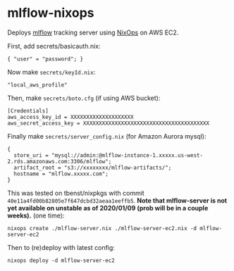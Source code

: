 # mlflow-nixops

Deploys [mlflow](https://mlflow.org/) tracking server using [NixOps](https://nixos.org/nixops/) on AWS EC2.

First, add secrets/basicauth.nix:
```
{ "user" = "password"; }
```

Now make `secrets/keyId.nix`:
```
"local_aws_profile"
```

Then, make `secrets/boto.cfg` (if using AWS bucket):
```
[Credentials]
aws_access_key_id = XXXXXXXXXXXXXXXXXXXX
aws_secret_access_key = XXXXXXXXXXXXXXXXXXXXXXXXXXXXXXXXXXXXXXXX

```

Finally make `secrets/server_config.nix` (for Amazon Aurora mysql):
```
{
  store_uri = "mysql://admin:@mlflow-instance-1.xxxxx.us-west-2.rds.amazonaws.com:3306/mlflow";
  artifact_root = "s3://xxxxxxxx/mlflow-artifacts/";
  hostname = "mlflow.xxxxx.com";
}

```

This was tested on tbenst/nixpkgs with commit `40e11a4fd00b82805e7f647dcbd32aeaa1eeffb5`.
**Note that mlflow-server is not yet available on unstable as of 2020/01/09 (prob will be in a couple weeks).**
(one time):
```
nixops create ./mlflow-server.nix ./mlflow-server-ec2.nix -d mlflow-server-ec2
```

Then to (re)deploy with latest config:
```
nixops deploy -d mlflow-server-ec2
```
